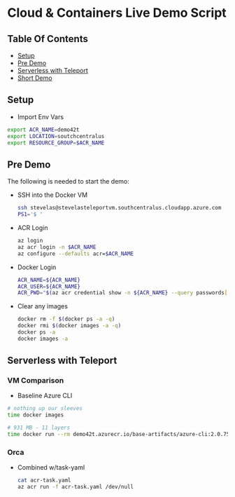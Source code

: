 # Cloud & Containers Live Demo Script

## Table Of Contents

- [Setup](#setup)
- [Pre Demo](#pre-demo)
- [Serverless with Teleport](#serverless-with-teleport)
- [Short Demo](#short-demo)

## Setup

- Import Env Vars

```sh
export ACR_NAME=demo42t
export LOCATION=soutchcentralus
export RESOURCE_GROUP=$ACR_NAME
```

## Pre Demo

The following is needed to start the demo:

- SSH into the Docker VM

  ```sh
  ssh stevelas@stevelasteleportvm.southcentralus.cloudapp.azure.com
  PS1='$ '
  ```

- ACR Login

  ```sh
  az login
  az acr login -n $ACR_NAME
  az configure --defaults acr=$ACR_NAME
  ```

- Docker Login

  ```sh
  ACR_NAME=${ACR_NAME}
  ACR_USER=${ACR_NAME}
  ACR_PWD="$(az acr credential show -n ${ACR_NAME} --query passwords[0].value -o tsv)"
  ```

- Clear any images

  ```sh
  docker rm -f $(docker ps -a -q)
  docker rmi $(docker images -a -q)
  docker ps -a
  docker images -a
  ```

## Serverless with Teleport


### VM Comparison

- Baseline Azure CLI

```sh
# nothing up our sleeves
time docker images

# 931 MB - 11 layers
time docker run --rm demo42t.azurecr.io/base-artifacts/azure-cli:2.0.75 echo 'hello planet vm'
```

### Orca

- Combined w/task-yaml

  ```sh
  cat acr-task.yaml
  az acr run -f acr-task.yaml /dev/null
  ```
